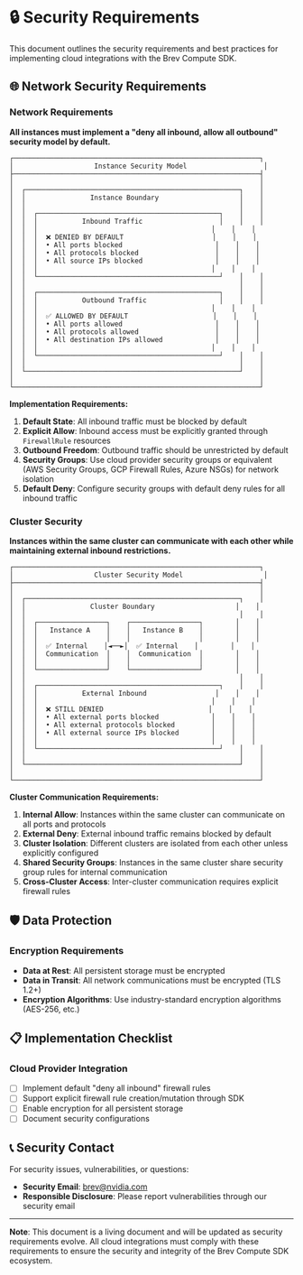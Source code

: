 # 🔒 Security Requirements

This document outlines the security requirements and best practices for implementing cloud integrations with the Brev Compute SDK.

## 🌐 Network Security Requirements

### Network Requirements

**All instances must implement a "deny all inbound, allow all outbound" security model by default.**

```
┌─────────────────────────────────────────────────────────────┐
│                    Instance Security Model                   │
├─────────────────────────────────────────────────────────────┤
│                                                             │
│  ┌─────────────────────────────────────────────────────┐    │
│  │                Instance Boundary                    │    │
│  │                                                     │    │
│  │  ┌─────────────────────────────────────────────┐    │    │
│  │  │           Inbound Traffic                   │    │    │
│  │  │                                           │    │    │
│  │  │  ❌ DENIED BY DEFAULT                      │    │    │
│  │  │  • All ports blocked                       │    │    │
│  │  │  • All protocols blocked                   │    │    │
│  │  │  • All source IPs blocked                  │    │    │
│  │  │                                           │    │    │
│  │  └─────────────────────────────────────────────┘    │    │
│  │                                                     │    │
│  │  ┌─────────────────────────────────────────────┐    │    │
│  │  │           Outbound Traffic                  │    │    │
│  │  │                                           │    │    │
│  │  │  ✅ ALLOWED BY DEFAULT                     │    │    │
│  │  │  • All ports allowed                       │    │    │
│  │  │  • All protocols allowed                   │    │    │
│  │  │  • All destination IPs allowed             │    │    │
│  │  │                                           │    │    │
│  │  └─────────────────────────────────────────────┘    │    │
│  │                                                     │    │
│  └─────────────────────────────────────────────────────┘    │
│                                                             │
└─────────────────────────────────────────────────────────────┘
```

**Implementation Requirements:**

1. **Default State**: All inbound traffic must be blocked by default
2. **Explicit Allow**: Inbound access must be explicitly granted through `FirewallRule` resources
3. **Outbound Freedom**: Outbound traffic should be unrestricted by default
5. **Security Groups**: Use cloud provider security groups or equivalent (AWS Security Groups, GCP Firewall Rules, Azure NSGs) for network isolation
6. **Default Deny**: Configure security groups with default deny rules for all inbound traffic

### Cluster Security

**Instances within the same cluster can communicate with each other while maintaining external inbound restrictions.**

```
┌─────────────────────────────────────────────────────────────┐
│                    Cluster Security Model                    │
├─────────────────────────────────────────────────────────────┤
│                                                             │
│  ┌─────────────────────────────────────────────────────┐    │
│  │                Cluster Boundary                    │    │
│  │                                                     │    │
│  │  ┌─────────────────┐    ┌─────────────────┐        │    │
│  │  │   Instance A    │    │   Instance B    │        │    │
│  │  │                 │    │                 │        │    │
│  │  │  ✅ Internal    │◄──►│  ✅ Internal    │        │    │
│  │  │  Communication  │    │  Communication  │        │    │
│  │  │                 │    │                 │        │    │
│  │  └─────────────────┘    └─────────────────┘        │    │
│  │                                                     │    │
│  │  ┌─────────────────────────────────────────────┐    │    │
│  │  │           External Inbound                 │    │    │
│  │  │                                           │    │    │
│  │  │  ❌ STILL DENIED                          │    │    │
│  │  │  • All external ports blocked             │    │    │
│  │  │  • All external protocols blocked         │    │    │
│  │  │  • All external source IPs blocked        │    │    │
│  │  │                                           │    │    │
│  │  └─────────────────────────────────────────────┘    │    │
│  │                                                     │    │
│  └─────────────────────────────────────────────────────┘    │
│                                                             │
└─────────────────────────────────────────────────────────────┘
```

**Cluster Communication Requirements:**

1. **Internal Allow**: Instances within the same cluster can communicate on all ports and protocols
2. **External Deny**: External inbound traffic remains blocked by default
3. **Cluster Isolation**: Different clusters are isolated from each other unless explicitly configured
4. **Shared Security Groups**: Instances in the same cluster share security group rules for internal communication
5. **Cross-Cluster Access**: Inter-cluster communication requires explicit firewall rules

## 🛡️ Data Protection

### Encryption Requirements

- **Data at Rest**: All persistent storage must be encrypted
- **Data in Transit**: All network communications must be encrypted (TLS 1.2+)
- **Encryption Algorithms**: Use industry-standard encryption algorithms (AES-256, etc.)

## 📋 Implementation Checklist

### Cloud Provider Integration

- [ ] Implement default "deny all inbound" firewall rules
- [ ] Support explicit firewall rule creation/mutation through SDK
- [ ] Enable encryption for all persistent storage
- [ ] Document security configurations

## 📞 Security Contact

For security issues, vulnerabilities, or questions:

- **Security Email**: brev@nvidia.com
- **Responsible Disclosure**: Please report vulnerabilities through our security email

---

**Note**: This document is a living document and will be updated as security requirements evolve. All cloud integrations must comply with these requirements to ensure the security and integrity of the Brev Compute SDK ecosystem. 